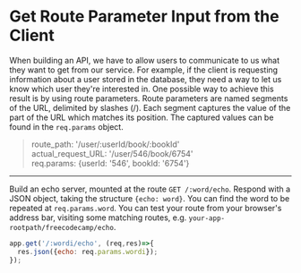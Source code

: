 
# Get Route Parameter Input from the Client

When building an API, we have to allow users to communicate to us what they want to get from our service. For example, if the client is requesting information about a user stored in the database, they need a way to let us know which user they're interested in. One possible way to achieve this result is by using route parameters. Route parameters are named segments of the URL, delimited by slashes (/). Each segment captures the value of the part of the URL which matches its position. The captured values can be found in the `req.params` object.

> route_path: '/user/:userId/book/:bookId'  
> actual_request_URL: '/user/546/book/6754'  
> req.params: {userId: '546', bookId: '6754'}

---

Build an echo server, mounted at the route `GET /:word/echo`. Respond with a JSON object, taking the structure `{echo: word}`. You can find the word to be repeated at `req.params.word`. You can test your route from your browser's address bar, visiting some matching routes, e.g. `your-app-rootpath/freecodecamp/echo`.

```js
app.get('/:wordi/echo', (req,res)=>{
  res.json({echo: req.params.wordi});
});
```

